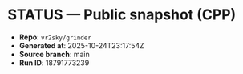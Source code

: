 # STATUS — Public snapshot (CPP)

- **Repo**: `vr2sky/grinder`
- **Generated at**: 2025-10-24T23:17:54Z
- **Source branch**: main
- **Run ID**: 18791773239

